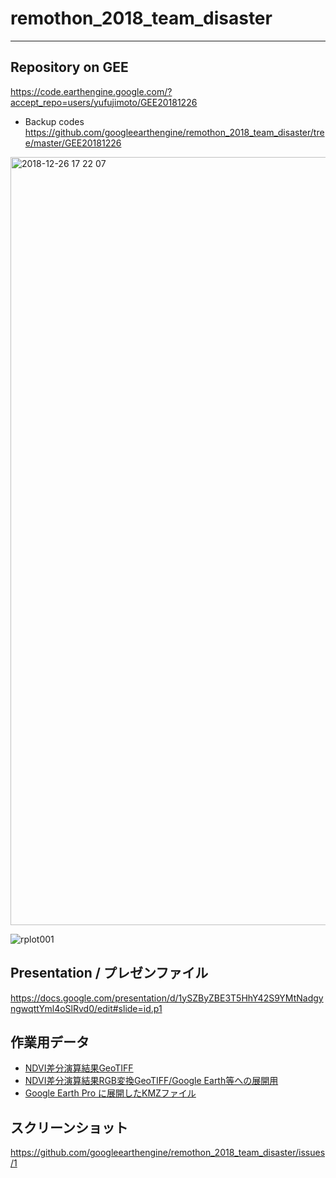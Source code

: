 # remothon_2018_team_disaster
---

## Repository on GEE
https://code.earthengine.google.com/?accept_repo=users/yufujimoto/GEE20181226

* Backup codes
https://github.com/googleearthengine/remothon_2018_team_disaster/tree/master/GEE20181226

<img width="1229" alt="2018-12-26 17 22 07" src="https://user-images.githubusercontent.com/416977/50438787-ebc3c000-0932-11e9-95be-3c101981c6be.png">

![rplot001](https://user-images.githubusercontent.com/13476428/50438969-950ab600-0933-11e9-9b36-85354ff2e684.png)

## Presentation / プレゼンファイル
https://docs.google.com/presentation/d/1ySZByZBE3T5HhY42S9YMtNadgyngwqttYml4oSlRvd0/edit#slide=id.p1

## 作業用データ
* [NDVI差分演算結果GeoTIFF](https://github.com/googleearthengine/remothon_2018_team_disaster/blob/master/gee_.tif)
* [NDVI差分演算結果RGB変換GeoTIFF/Google Earth等への展開用](https://github.com/googleearthengine/remothon_2018_team_disaster/blob/master/Tajikawa_Landslide_RGB.tif)
* [Google Earth Pro に展開したKMZファイル](https://github.com/googleearthengine/remothon_2018_team_disaster/blob/master/Tajikawa_Landslide_RGB.tif.kmz)

## スクリーンショット
https://github.com/googleearthengine/remothon_2018_team_disaster/issues/1
